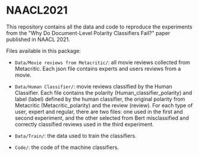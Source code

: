 # NAACL2021

This repository contains all the data and code to reproduce the experiments from the "Why Do Document-Level Polarity Classifiers Fail?" paper published in NAACL 2021.

Files available in this package:

* `Data/Movie reviews from Metacritic/`: all movie reviews collected from Metacritic. Each json file contains experts and users reviews from a movie.

* `Data/Human Classifier/`: movie reviews classified by the Human Classifier. Each file contains the polarity (Human_classifier_polarity) and label (label) defined by the human classifier, the original polarity from Metacritic (Metacritic_polarity) and the review (review). For each type of user, expert and regular, there are two files: one used in the first and second experiment, and the other selected from Bert misclassified and correctly classified reviews used in the third experiment.

* `Data/Train/`: the data used to train the classifiers.

* `Code/`: the code of the machine classifiers.



